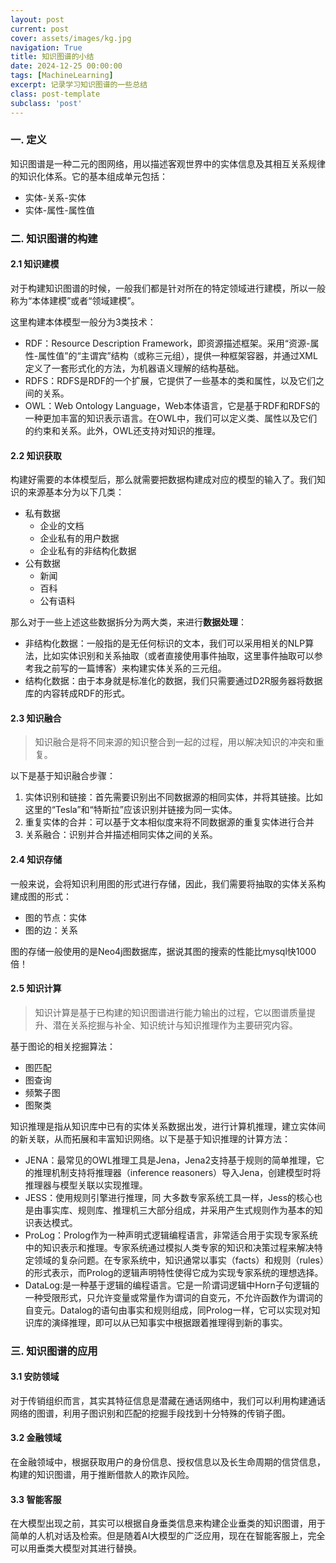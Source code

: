 ```yaml
---
layout: post
current: post
cover: assets/images/kg.jpg
navigation: True
title: 知识图谱的小结
date: 2024-12-25 00:00:00
tags: [MachineLearning]
excerpt: 记录学习知识图谱的一些总结
class: post-template
subclass: 'post'
---
```



### 一. 定义
知识图谱是一种二元的图网络，用以描述客观世界中的实体信息及其相互关系规律的知识化体系。它的基本组成单元包括：
* 实体-关系-实体
* 实体-属性-属性值

### 二. 知识图谱的构建
#### 2.1 知识建模
对于构建知识图谱的时候，一般我们都是针对所在的特定领域进行建模，所以一般称为“本体建模”或者“领域建模”。

这里构建本体模型一般分为3类技术：
* RDF：Resource Description Framework，即资源描述框架。采用“资源-属性-属性值”的“主谓宾”结构（或称三元组），提供一种框架容器，并通过XML定义了一套形式化的方法，为机器语义理解的结构基础。
* RDFS：RDFS是RDF的一个扩展，它提供了一些基本的类和属性，以及它们之间的关系。
* OWL：Web Ontology Language，Web本体语言，它是基于RDF和RDFS的一种更加丰富的知识表示语言。在OWL中，我们可以定义类、属性以及它们的约束和关系。此外，OWL还支持对知识的推理。

#### 2.2 知识获取
构建好需要的本体模型后，那么就需要把数据构建成对应的模型的输入了。我们知识的来源基本分为以下几类：
* 私有数据
    * 企业的文档
    * 企业私有的用户数据
    * 企业私有的非结构化数据
* 公有数据
    * 新闻
    * 百科
    * 公有语料

那么对于一些上述这些数据拆分为两大类，来进行**数据处理**：
* 非结构化数据：一般指的是无任何标识的文本，我们可以采用相关的NLP算法，比如实体识别和关系抽取（或者直接使用事件抽取，这里事件抽取可以参考我之前写的一篇博客）来构建实体关系的三元组。
* 结构化数据：由于本身就是标准化的数据，我们只需要通过D2R服务器将数据库的内容转成RDF的形式。

#### 2.3 知识融合
> 知识融合是将不同来源的知识整合到一起的过程，用以解决知识的冲突和重复。

以下是基于知识融合步骤：
1. 实体识别和链接：首先需要识别出不同数据源的相同实体，并将其链接。比如这里的“Tesla”和“特斯拉”应该识别并链接为同一实体。
2. 重复实体的合并：可以基于文本相似度来将不同数据源的重复实体进行合并
3. 关系融合：识别并合并描述相同实体之间的关系。

#### 2.4 知识存储
一般来说，会将知识利用图的形式进行存储，因此，我们需要将抽取的实体关系构建成图的形式：
* 图的节点：实体
* 图的边：关系

图的存储一般使用的是Neo4j图数据库，据说其图的搜索的性能比mysql快1000倍！

#### 2.5 知识计算
> 知识计算是基于已构建的知识图谱进行能力输出的过程，它以图谱质量提升、潜在关系挖掘与补全、知识统计与知识推理作为主要研究内容。

基于图论的相关挖掘算法：
* 图匹配
* 图查询
* 频繁子图
* 图聚类

知识推理是指从知识库中已有的实体关系数据出发，进行计算机推理，建立实体间的新关联，从而拓展和丰富知识网络。以下是基于知识推理的计算方法：
* JENA：最常见的OWL推理工具是Jena，Jena2支持基于规则的简单推理，它的推理机制支持将推理器（inference reasoners）导入Jena，创建模型时将推理器与模型关联以实现推理。
* JESS：使用规则引擎进行推理，同 大多数专家系统工具一样，Jess的核心也是由事实库、规则库、推理机三大部分组成，并采用产生式规则作为基本的知识表达模式。
* ProLog：Prolog作为一种声明式逻辑编程语言，非常适合用于实现专家系统中的知识表示和推理。专家系统通过模拟人类专家的知识和决策过程来解决特定领域的复杂问题。在专家系统中，知识通常以事实（facts）和规则（rules）的形式表示，而Prolog的逻辑声明特性使得它成为实现专家系统的理想选择。
* DataLog:是一种基于逻辑的编程语言。它是一阶谓词逻辑中Horn子句逻辑的一种受限形式，只允许变量或常量作为谓词的自变元，不允许函数作为谓词的自变元。Datalog的语句由事实和规则组成，同Prolog一样，它可以实现对知识库的演绎推理，即可以从已知事实中根据跟着推理得到新的事实。

### 三. 知识图谱的应用
#### 3.1 安防领域
对于传销组织而言，其实其特征信息是潜藏在通话网络中，我们可以利用构建通话网络的图谱，利用子图识别和匹配的挖掘手段找到十分特殊的传销子图。

#### 3.2 金融领域
在金融领域中，根据获取用户的身份信息、授权信息以及长生命周期的信贷信息，构建的知识图谱，用于推断借款人的欺诈风险。

#### 3.3 智能客服
在大模型出现之前，其实可以根据自身垂类信息来构建企业垂类的知识图谱，用于简单的人机对话及检索。但是随着AI大模型的广泛应用，现在在智能客服上，完全可以用垂类大模型对其进行替换。

